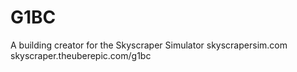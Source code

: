 G1BC
====

A building creator for the Skyscraper Simulator skyscrapersim.com skyscraper.theuberepic.com/g1bc
